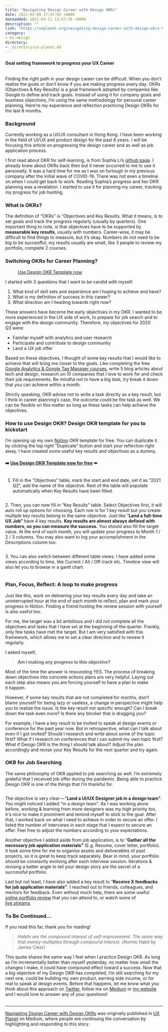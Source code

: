 ```yaml
---
title: "Navigating Design Career with Design OKRs"
date: 2021-03-09 17:57:03 +0000
dateadded: 2021-03-11 13:47:39 +0000
description: ""
link: "https://uxplanet.org/navigating-design-career-with-design-okrs-96897367249a?source=rss----819cc2aaeee0---4"
category:
- Ui-design
directory:
- _directory/ux-planet.md
---
```

<h4>Goal setting framework to progress your UX Career</h4><figure><img alt="" src="https://cdn-images-1.medium.com/max/1024/1*8Elr9emKBBy9EZqdU2F3jw.png" /></figure><p>Finding the right path in your design career can be difficult. When you don’t realize the goals or don’t know if you are making progress every day. OKRs (Objectives &amp; Key Results) is a goal framework adopted by companies like Google to define and track goals. Instead of using it for company goals and business objectives, I’m using the same methodology for personal career planning, Here’re my experience and reflection practicing Design OKRs for the last 8 months.</p><h3>Background</h3><p>Currently working as a UI/UX consultant in Hong Kong. I have been working in the field of UI/UX and product design for the past 6 years. I will be focusing this article on progressing the design career and as well as job application process.</p><p>I first read about OKR for self-learning, is from Sophia Li’s <a href="https://github.com/sophi-li/OKRs-self-learning">github page</a>. I already knew about OKRs back then but it never occurred to me to use it personally. It was a hard time for me as I was on furlough in my previous company after the initial wave of COVID-19. There was not even a timeline on when I could get back to work. Reading Sophia’s progress and her OKR planning was a revelation. I started to use it for planning my career, tracking my progress for job hunting.</p><h3>What is OKRs?</h3><p>The definition of “OKRs” is “Objectives and Key Results. What it means, is to set goals and track the progress regularly (usually by quarters). One important thing to note, is that objectives have to be supported by <strong>measurable key results</strong>, usually with numbers. Career-wise, it may be difficult to find things to measure, but it’s okay. Numbers do not need to be big to be succesfful, my results usually are small, like 3 people to review my portfolio, complete 2 courses.</p><h3>Switching OKRs for Career Planning?</h3><figure><img alt="" src="https://cdn-images-1.medium.com/max/1024/1*weJw9s9Xt68WMVce4RBIbA.png" /><figcaption><a href="http://bit.ly/3v8lnmq">Use Design OKR Template now</a></figcaption></figure><p>I started with 3 questions that I want to be candid with myself:</p><ol><li>What kind of skill sets and experience am I hoping to achieve and have?</li><li>What is my definition of success in this career?</li><li>What direction am I heading towards right now?</li></ol><p>These answers have become the early objectives in my OKR. I wanted to be more experienced in the UX side of work, to prepare for job search and to engage with the design community. Therefore, my objectives for 2020 Q3 were:</p><ul><li>Familiar myself with analytics and user research</li><li>Participate and contribute to design community</li><li>Land a UX job offer</li></ul><p>Based on these objectives, I thought of some key results that I would like to achieve that will bring me closer to the goals. Like completing the free <a href="https://analytics.google.com/analytics/academy/">Google Analytics &amp; Google Tag Manager courses</a>, write 5 blog articles about tech and design, research on 10 companies that I love to work for and check their job requirements. Be mindful not to have a big task, try break it down that you can achieve within a month.</p><p>Strictly speaking, OKR advise not to write a task directly as a key result, but I think in career planning’s case, the outcome could be the task as well. We can be flexible on this matter as long as these tasks can help achieve the objectives.</p><h3>How to use Design OKR? Design OKR template for you to kickstart</h3><p>I’m opening up my own <a href="https://notion.so">Notion</a> OKR template for free. You can duplicate it by clicking the top right “Duplicate” button and start your reflection right away. I have created some useful key results and objectives as a dummy.</p><h4>➡️ <a href="https://bit.ly/3v8lnmq"><strong>Use Design OKR Template now for free</strong></a><strong> </strong>⬅️</h4><figure><img alt="" src="https://cdn-images-1.medium.com/max/1024/1*xJC-y_SSZtbJ5S-rwCGUhQ.png" /></figure><ol><li>Fill in the “Objectives” table, mark the start and end date, set it as “2021 Q2”, add the name of the objective. Rest of the table will populate automatically when Key Results have been filled.</li></ol><figure><img alt="" src="https://cdn-images-1.medium.com/max/1024/1*KPFWWO3XwwTjRjfoLP40VA.png" /></figure><p>2. Then, you can now fill in “Key Results” table. Select Objectives first, it will auto roll up options for choosing. Each row is for 1 key result but you create multiple key results belong to the same objective. Just like “<strong>Land a full-time UX Job” </strong>have 4 key results. <strong>Key results are almost always defined with numbers, so you can measure the success.</strong> You should also fill the target value. At the end of each month, you will update your progress to Month 1 / 2 / 3 columns. You may also want to log your accomplishment in the Descriptions column too.</p><figure><img alt="" src="https://cdn-images-1.medium.com/max/1024/1*hNYo3DIyLFVmnv4-XkPdrA.png" /></figure><p>3. You can also switch between different table views. I have added some views according to time, like Current / All / Off-track etc. Timeline view will also let you to browse in a gantt chart.</p><figure><img alt="" src="https://cdn-images-1.medium.com/max/937/1*41BKLXdnIusTjzQ_b5iLPA.png" /></figure><h3>Plan, Focus, Reflect: A loop to make progress</h3><p>Just like this, work on delivering your key results every day and take an uninterrupted hour at the end of each month to reflect, plan and mark your progress in Notion. Finding a friend hosting the review session with yourself is also useful too.</p><p>For me, the target was a bit ambitious and I did not complete all the objectives and tasks that I have set at the beginning of the quarter. Frankly, only few tasks have met the target. But I am very satisfied with this framework, which allows me to set a clear direction and to review it regularly.</p><p>I asked myself,</p><blockquote><strong>Am I making any progress to this objective?</strong></blockquote><p>Most of the time the answer is resounding YES. The process of breaking down objectives into concrete actions plans are very helpful. Laying out each step also means you are forcing yourself to have a plan to make it happen.</p><p>However, if some key results that are not completed for months, don’t blame yourself for being lazy or useless, a change in perspective might help you to realize the issue. Is the key result not specific enough? Can I break down the task even more? Is there any blocker that is dragging you?</p><p>For example, I have a key result to be invited to speak at design events or conference for the past year now. But in retrospective, what can I talk about even if I got invited? Should I research and write about some of the topic first? What if I research on conferences that I can submit my own topic first? What if Design OKR is the thing I should talk about? Adjust the plan accordingly and revise your Key Results for the next quarter and try again.</p><h3>OKR for Job Searching</h3><p>The same philosophy of OKR applied to job searching as well. I’m extremely grateful that I received job offer during the pandemic. Being able to practice Design OKR is one of the things that I’m thankful for.</p><figure><img alt="" src="https://cdn-images-1.medium.com/max/1024/1*Bmocz1I1yvJjbuFwoAKZEA.png" /></figure><p>The objective is very clear — “<strong>Land a UI/UX Designer job in a design team”</strong>. You might noticed I added &quot;in a design team&quot;. As I was working alone before, working &amp; learning from more designers was my high priority too, it&#39;s nice to make it prominent and remind myself to stick to the goal. After that, I worked back on what I need to achieve in order to secure an offer. I listed the number of interviews in each stage that I expect to secure an offer. Feel free to adjust the numbers according to your expectations.</p><p>Another objective I added aside from job application, is to “<strong>Gather all the necessary job application materials”</strong> (E.g. Resume, cover letter, portfolio). It took some time for me to organise assets and deliverables of past projects, so it is great to keep track separately. Bear in mind, your portfolio should be constantly evolving after each interview session. Iterations &amp; revising a better angle to tell your design story are the secret of a successful portfolio.</p><p>Last but not least, I have also added a key result to “<strong>Receive X feedbacks for job application materials”</strong>. I reached out to friends, colleagues, and mentors for feedback. Even without much help, there are some useful <a href="https://www.adplist.org/">online portfolio review</a> that you can attend to, or watch some of <a href="https://www.youtube.com/watch?v=3fIgQHFQJkI">live streams</a>.</p><h3>To Be Continued…</h3><p>If you read this far, thank you for reading!</p><blockquote><em>Habits are the compound interest of self-improvement. The same way that money multiplies through compound interest. (</em>Atomic Habit by James Clear)</blockquote><p>This quote shares the same way I feel when I practice Design OKR. As long as I’m incrementally better than myself yesterday, no matter how small the changes I make, it could have compound effect toward a success. Now that a big objective of my Design OKR has completed, I’m still searching for my next one, could be building my own product, earning side income, or for real to speak at design events. Before that happens, let me know what you think about this approach on <a href="https://twitter.com/desktopofsamuel">Twitter</a>, follow me on <a href="http://desktopofsamuel.medium.com">Medium</a> or <a href="https://desktopofsamuel.com/?ref=medium">my website</a> and I would love to answer any of your questions!</p><img src="https://medium.com/_/stat?event=post.clientViewed&referrerSource=full_rss&postId=96897367249a" width="1" height="1" alt=""><hr><p><a href="https://uxplanet.org/navigating-design-career-with-design-okrs-96897367249a">Navigating Design Career with Design OKRs</a> was originally published in <a href="https://uxplanet.org">UX Planet</a> on Medium, where people are continuing the conversation by highlighting and responding to this story.</p>
